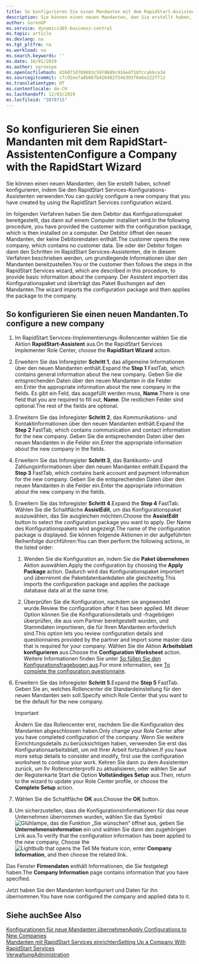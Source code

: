 ```yaml
---
title: So konfigurieren Sie einen Mandanten mit dem RapidStart-Assistenten | Microsoft Docs
description: Sie können einen neuen Mandanten, den Sie erstellt haben, schnell konfigurieren, indem Sie den RapidStart Services-Konfigurations-Assistenten verwenden.
author: SorenGP
ms.service: dynamics365-business-central
ms.topic: article
ms.devlang: na
ms.tgt_pltfrm: na
ms.workload: na
ms.search.keywords: ''
ms.date: 10/01/2019
ms.author: sgroespe
ms.openlocfilehash: d26073d7b96b3c5970689c916edf18fccab6ca34
ms.sourcegitcommit: cfc92eefa8b06fb426482f54e393f0e6e222f712
ms.translationtype: HT
ms.contentlocale: de-CH
ms.lasthandoff: 12/03/2019
ms.locfileid: "2878715"
---
```

# <a name="configure-a-company-with-the-rapidstart-wizard"></a><span data-ttu-id="92311-103">So konfigurieren Sie einen Mandanten mit dem RapidStart-Assistenten</span><span class="sxs-lookup"><span data-stu-id="92311-103">Configure a Company with the RapidStart Wizard</span></span>
<span data-ttu-id="92311-104">Sie können einen neuen Mandanten, den Sie erstellt haben, schnell konfigurieren, indem Sie den RapidStart Services-Konfigurations-Assistenten verwenden.</span><span class="sxs-lookup"><span data-stu-id="92311-104">You can quickly configure a new company that you have created by using the RapidStart Services configuration wizard.</span></span>

<span data-ttu-id="92311-105">Im folgenden Verfahren haben Sie dem Debitor das Konfigurationspaket bereitgestellt, das dann auf einem Computer installiert wird.</span><span class="sxs-lookup"><span data-stu-id="92311-105">In the following procedure, you have provided the customer with the configuration package, which is then installed on a computer.</span></span> <span data-ttu-id="92311-106">Der Debitor öffnet den neuen Mandanten, der keine Debitorendaten enthält.</span><span class="sxs-lookup"><span data-stu-id="92311-106">The customer opens the new company, which contains no customer data.</span></span> <span data-ttu-id="92311-107">Sie oder der Debitor folgen dann den Schritten im RapidStart Services-Assistenten, die in diesem Verfahren beschrieben werden, um grundlegende Informationen über den Mandanten bereitzustellen.</span><span class="sxs-lookup"><span data-stu-id="92311-107">You or the customer then follows the steps in the RapidStart Services wizard, which are described in this procedure, to provide basic information about the company.</span></span> <span data-ttu-id="92311-108">Der Assistent importiert das Konfigurationspaket und überträgt das Paket Buchungen auf den Mandanten.</span><span class="sxs-lookup"><span data-stu-id="92311-108">The wizard imports the configuration package and then applies the package to the company.</span></span>  

## <a name="to-configure-a-new-company"></a><span data-ttu-id="92311-109">So konfigurieren Sie einen neuen Mandanten.</span><span class="sxs-lookup"><span data-stu-id="92311-109">To configure a new company</span></span>  
1. <span data-ttu-id="92311-110">Im RapidStart Services-Implementierungs-Rollencenter wählen Sie die Aktion **RapidStart-Assistent** aus.</span><span class="sxs-lookup"><span data-stu-id="92311-110">On the RapidStart Services Implementer Role Center, choose the **RapidStart Wizard** action.</span></span>  
2. <span data-ttu-id="92311-111">Erweitern Sie das Inforegister **Schritt 1**, das allgemeine Informationen über den neuen Mandanten enthält.</span><span class="sxs-lookup"><span data-stu-id="92311-111">Expand the **Step 1** FastTab, which contains general information about the new company.</span></span> <span data-ttu-id="92311-112">Geben Sie die entsprechenden Daten über den neuen Mandanten in die Felder ein.</span><span class="sxs-lookup"><span data-stu-id="92311-112">Enter the appropriate information about the new company in the fields.</span></span> <span data-ttu-id="92311-113">Es gibt ein Feld, das ausgefüllt werden muss, **Name**.</span><span class="sxs-lookup"><span data-stu-id="92311-113">There is one field that you are required to fill out, **Name**.</span></span> <span data-ttu-id="92311-114">Die restlichen Felder sind optional.</span><span class="sxs-lookup"><span data-stu-id="92311-114">The rest of the fields are optional.</span></span>  
3. <span data-ttu-id="92311-115">Erweitern Sie das Inforegister **Schritt 2**, das Kommunikations- und Kontaktinformationen über den neuen Mandanten enthält.</span><span class="sxs-lookup"><span data-stu-id="92311-115">Expand the **Step 2** FastTab, which contains communication and contact information for the new company.</span></span> <span data-ttu-id="92311-116">Geben Sie die entsprechenden Daten über den neuen Mandanten in die Felder ein.</span><span class="sxs-lookup"><span data-stu-id="92311-116">Enter the appropriate information about the new company in the fields.</span></span>
4. <span data-ttu-id="92311-117">Erweitern Sie das Inforegister **Schritt 3**, das Bankkonto- und Zahlungsinformationen über den neuen Mandanten enthält.</span><span class="sxs-lookup"><span data-stu-id="92311-117">Expand the **Step 3** FastTab, which contains bank account and payment information for the new company.</span></span> <span data-ttu-id="92311-118">Geben Sie die entsprechenden Daten über den neuen Mandanten in die Felder ein.</span><span class="sxs-lookup"><span data-stu-id="92311-118">Enter the appropriate information about the new company in the fields.</span></span>  
5. <span data-ttu-id="92311-119">Erweitern Sie das Inforegister **Schritt 4**.</span><span class="sxs-lookup"><span data-stu-id="92311-119">Expand the **Step 4** FastTab.</span></span> <span data-ttu-id="92311-120">Wählen Sie die Schaltfläche **AssistEdit**, um das Konfigurationspaket auszuwählen, das Sie ausgleichen möchten.</span><span class="sxs-lookup"><span data-stu-id="92311-120">Choose the **AssistEdit** button to select the configuration package you want to apply.</span></span> <span data-ttu-id="92311-121">Der Name des Konfigurationspakets wird angezeigt.</span><span class="sxs-lookup"><span data-stu-id="92311-121">The name of the configuration package is displayed.</span></span> <span data-ttu-id="92311-122">Sie können folgende Aktionen in der aufgeführten Reihenfolge durchführen:</span><span class="sxs-lookup"><span data-stu-id="92311-122">You can then perform the following actions, in the listed order:</span></span>  

    1. <span data-ttu-id="92311-123">Wenden Sie die Konfiguration an, indem Sie die **Paket übernehmen** Aktion auswählen.</span><span class="sxs-lookup"><span data-stu-id="92311-123">Apply the configuration by choosing the **Apply Package** action.</span></span> <span data-ttu-id="92311-124">Dadurch wird das Konfigurationspaket importiert und übernimmt die Paketdatenbankdaten alle gleichzeitig.</span><span class="sxs-lookup"><span data-stu-id="92311-124">This imports the configuration package and applies the package database data all at the same time.</span></span>  

    2. <span data-ttu-id="92311-125">Überprüfen Sie die Konfiguration, nachdem sie angewendet wurde.</span><span class="sxs-lookup"><span data-stu-id="92311-125">Review the configuration after it has been applied.</span></span> <span data-ttu-id="92311-126">Mit dieser Option können Sie die Konfigurationsdetails und -fragebögen überprüfen, die aus vom Partner bereitgestellt wurden, und Stammdaten importieren, die für Ihren Mandanten erforderlich sind.</span><span class="sxs-lookup"><span data-stu-id="92311-126">This option lets you review configuration details and questionnaires provided by the partner and import some master data that is required for your company.</span></span> <span data-ttu-id="92311-127">Wählen Sie die Aktion **Arbeitsblatt konfigurieren** aus.</span><span class="sxs-lookup"><span data-stu-id="92311-127">Choose the **Configuration Worksheet** action.</span></span> <span data-ttu-id="92311-128">Weitere Informationen finden Sie unter [So füllen Sie den Konfigurationsfragebogen aus](admin-gather-customer-setup-values.md#to-complete-the-configuration-questionnaire).</span><span class="sxs-lookup"><span data-stu-id="92311-128">For more information, see [To complete the configuration questionnaire](admin-gather-customer-setup-values.md#to-complete-the-configuration-questionnaire).</span></span>  

6. <span data-ttu-id="92311-129">Erweitern Sie das Inforegister **Schritt 5**.</span><span class="sxs-lookup"><span data-stu-id="92311-129">Expand the **Step 5** FastTab.</span></span> <span data-ttu-id="92311-130">Geben Sie an, welches Rollencenter die Standardeinstellung für den neuen Mandanten sein soll.</span><span class="sxs-lookup"><span data-stu-id="92311-130">Specify which Role Center that you want to be the default for the new company.</span></span>  

    > [!IMPORTANT]  
    >  <span data-ttu-id="92311-131">Ändern Sie das Rollencenter erst, nachdem Sie die Konfiguration des Mandanten abgeschlossen haben.</span><span class="sxs-lookup"><span data-stu-id="92311-131">Only change your Role Center after you have completed configuration of the company.</span></span> <span data-ttu-id="92311-132">Wenn Sie weitere Einrichtungsdetails zu berücksichtigen haben, verwenden Sie erst das Konfigurationsarbeitsblatt, um mit Ihrer Arbeit fortzufahren.</span><span class="sxs-lookup"><span data-stu-id="92311-132">If you have more setup details to consider and modify, first use the configuration worksheet to continue your work.</span></span> <span data-ttu-id="92311-133">Kehren Sie dann zu dem Assistenten zurück, um Ihr Rollencenterprofil zu aktualisieren, oder wählen Sie auf der Registerkarte Start die Option **Vollständiges Setup** aus.</span><span class="sxs-lookup"><span data-stu-id="92311-133">Then, return to the wizard to update your Role Center profile, or choose the **Complete Setup** action.</span></span>

7. <span data-ttu-id="92311-134">Wählen Sie die Schaltfläche **OK** aus.</span><span class="sxs-lookup"><span data-stu-id="92311-134">Choose the **OK** button.</span></span>  
8. <span data-ttu-id="92311-135">Um sicherzustellen, dass die Konfigurationsinformationen für das neue Unternehmen übernommen wurden, wählen Sie das Symbol ![Glühlampe, das die Funktion „Sie wünschen“ öffnet](media/ui-search/search_small.png "Tell Me-Funktion") aus, geben Sie **Unternehmensinformation** ein und wählen Sie dann den zugehörigen Link aus.</span><span class="sxs-lookup"><span data-stu-id="92311-135">To verify that the configuration information has been applied to the new company, Choose the ![Lightbulb that opens the Tell Me feature](media/ui-search/search_small.png "Tell me what you want to do") icon, enter **Company Information**, and then choose the related link.</span></span>

<span data-ttu-id="92311-136">Das Fenster **Firmendaten** enthält Informationen, die Sie festgelegt haben.</span><span class="sxs-lookup"><span data-stu-id="92311-136">The **Company Information** page contains information that you have specified.</span></span>   

<span data-ttu-id="92311-137">Jetzt haben Sie den Mandanten konfiguriert und Daten für ihn übernommen.</span><span class="sxs-lookup"><span data-stu-id="92311-137">You have now configured the company and applied data to it.</span></span>  

## <a name="see-also"></a><span data-ttu-id="92311-138">Siehe auch</span><span class="sxs-lookup"><span data-stu-id="92311-138">See Also</span></span>  
[<span data-ttu-id="92311-139">Konfigurationen für neue Mandanten übernehmen</span><span class="sxs-lookup"><span data-stu-id="92311-139">Apply Configurations to New Companies</span></span>](admin-apply-configuration-to-new-companies.md)  
[<span data-ttu-id="92311-140">Mandanten mit RapidStart Services einrichten</span><span class="sxs-lookup"><span data-stu-id="92311-140">Setting Up a Company With RapidStart Services</span></span>](admin-set-up-a-company-with-rapidstart.md)  
[<span data-ttu-id="92311-141">Verwaltung</span><span class="sxs-lookup"><span data-stu-id="92311-141">Administration</span></span>](admin-setup-and-administration.md)
